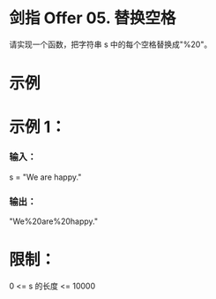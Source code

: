 # 剑指 Offer 05. 替换空格
请实现一个函数，把字符串 s 中的每个空格替换成"%20"。
 
# 示例
# 示例 1：

### 输入：
s = "We are happy."
### 输出：
"We%20are%20happy."
 

# 限制：
0 <= s 的长度 <= 10000
